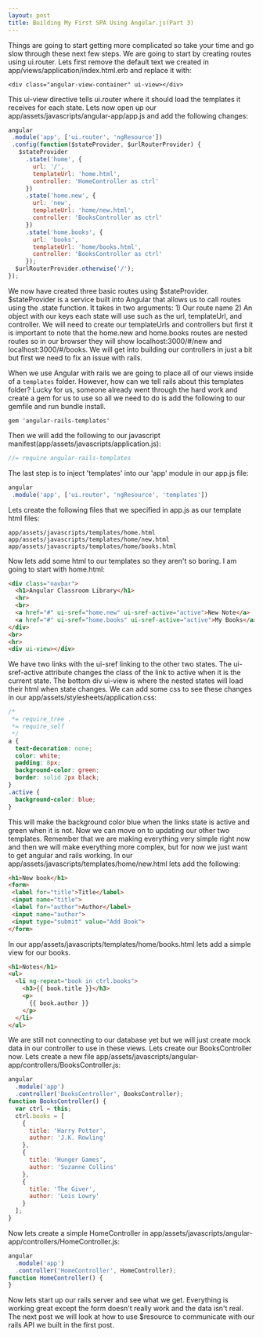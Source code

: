 ```yaml
---
layout: post
title: Building My First SPA Using Angular.js(Part 3)
---
```


Things are going to start getting more complicated so take your time and go slow through these next few steps. We are going to start by creating routes using ui.router. Lets first remove the default text we created in app/views/application/index.html.erb and replace it with: 

```
<div class="angular-view-container" ui-view></div>
```

This ui-view directive tells ui.router where it should load the templates it receives for each state. Lets now open up our app/assets/javascripts/angular-app/app.js and add the following changes: 

```javascript
angular
 .module('app', ['ui.router', 'ngResource'])
 .config(function($stateProvider, $urlRouterProvider) {
   $stateProvider
     .state('home', {
       url: '/',
       templateUrl: 'home.html',
       controller: 'HomeController as ctrl'
     })
     .state('home.new', {
       url: 'new',
       templateUrl: 'home/new.html',
       controller: 'BooksController as ctrl'
     })
     .state('home.books', {
       url: 'books',
       templateUrl: 'home/books.html',
       controller: 'BooksController as ctrl'
     });
  $urlRouterProvider.otherwise('/');
});
```

We now have created three basic routes using $stateProvider. $stateProvider is a service built into Angular that allows us to call routes using the .state function. It takes in two arguments: 1) Our route name 2) An object with our keys each state will use such as the url, templateUrl, and controller. We will need to create our templateUrls and controllers but first it is important to note that the home.new and home.books routes are nested routes so in our browser they will show localhost:3000/#/new and localhost:3000/#/books. We will get into building our controllers in just a bit but first we need to fix an issue with rails. 

When we use Angular with rails we are going to place all of our views inside of a `templates` folder. However, how can we tell rails about this templates folder? Lucky for us, someone already went through the hard work and create a gem for us to use so all we need to do is add the following to our gemfile and run bundle install. 

```
gem 'angular-rails-templates'
```

Then we will add the following to our javascript manifest(app/assets/javascripts/application.js): 

```javascript
//= require angular-rails-templates
```

The last step is to inject 'templates' into our 'app' module in our app.js file: 

```javascript
angular
 .module('app', ['ui.router', 'ngResource', 'templates'])
```

Lets create the following files that we specified in app.js as our template html files: 

```
app/assets/javascripts/templates/home.html
app/assets/javascripts/templates/home/new.html
app/assets/javascripts/templates/home/books.html
```

Now lets add some html to our templates so they aren't so boring. I am going to start with home.html:

```html 
<div class="navbar">
  <h1>Angular Classroom Library</h1>
  <hr>
  <br>
  <a href="#" ui-sref="home.new" ui-sref-active="active">New Note</a>
  <a href="#" ui-sref="home.books" ui-sref-active="active">My Books</a>
</div>
<br>
<hr>
<div ui-view></div>
```

We have two links with the ui-sref linking to the other two states. The ui-sref-active attribute changes the class of the link to active when it is the current state. The bottom div ui-view is where the nested states will load their html when state changes. We can add some css to see these changes in our app/assets/stylesheets/application.css: 

```css
/*
 *= require_tree .
 *= require_self
 */
a {
  text-decoration: none;
  color: white;
  padding: 8px;
  background-color: green;
  border: solid 2px black;
}
.active {
  background-color: blue;
}
```

This will make the background color blue when the links state is active and green when it is not. Now we can move on to updating our other two templates. Remember that we are making everything very simple right now and then we will make everything more complex, but for now we just want to get angular and rails working. In our app/assets/javascripts/templates/home/new.html lets add the following: 

```html
<h1>New book</h1>
<form>
 <label for="title">Title</label>
 <input name="title">
 <label for="author">Author</label>
 <input name="author">
 <input type="submit" value="Add Book">
</form>
```

In our app/assets/javascripts/templates/home/books.html lets add a simple view for our books.

```html
<h1>Notes</h1>
<ul>
  <li ng-repeat="book in ctrl.books">
    <h3>{{ book.title }}</h3>
    <p>
      {{ book.author }}
    </p>
  </li>
</ul>
```

We are still not connecting to our database yet but we will just create mock data in our controller to use in these views. Lets create our BooksController now. Lets create a new file app/assets/javascripts/angular-app/controllers/BooksController.js:

```javascript
angular
  .module('app')
  .controller('BooksController', BooksController);
function BooksController() {
  var ctrl = this;
  ctrl.books = [
    {
      title: 'Harry Potter',
      author: 'J.K. Rowling'
    },
    {
      title: 'Hunger Games',
      author: 'Suzanne Collins'
    },
    {
      title: 'The Giver',
      author: 'Lois Lowry'
    }
  ];
}
```

Now lets create a simple HomeController in app/assets/javascripts/angular-app/controllers/HomeController.js:

```javascript
angular
  .module('app')
  .controller('HomeController', HomeController);
function HomeController() {
}
```

Now lets start up our rails server and see what we get. Everything is working great except the form doesn't really work and the data isn't real. The next post we will look at how to use $resource to communicate with our rails API we built in the first post. 




